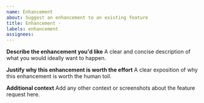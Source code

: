 ```yaml
---
name: Enhancement
about: Suggest an enhancement to an existing feature
title: Enhancement - 
labels: enhancement
assignees:
---
```


**Describe the enhancement you'd like**
A clear and concise description of what you would ideally want to happen.

**Justify why this enhancement is worth the effort**
A clear exposition of why this enhancement is worth the human toil.

**Additional context**
Add any other context or screenshots about the feature request here.
